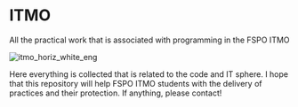 # ITMO
All the practical work that is associated with programming in the FSPO ITMO

![itmo_horiz_white_eng](https://user-images.githubusercontent.com/26763098/42324898-400c776e-806d-11e8-8d15-793bdcd81251.jpg)

Here everything is collected that is related to the code and IT sphere. 
I hope that this repository will help FSPO ITMO students with the delivery of practices and their protection. 
If anything, please contact!

